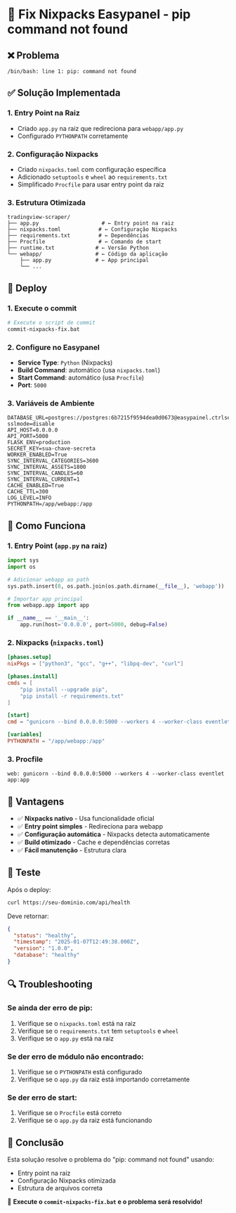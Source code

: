 # 🚀 Fix Nixpacks Easypanel - pip command not found

## ❌ Problema
```
/bin/bash: line 1: pip: command not found
```

## ✅ Solução Implementada

### 1. **Entry Point na Raiz**
- Criado `app.py` na raiz que redireciona para `webapp/app.py`
- Configurado `PYTHONPATH` corretamente

### 2. **Configuração Nixpacks**
- Criado `nixpacks.toml` com configuração específica
- Adicionado `setuptools` e `wheel` ao `requirements.txt`
- Simplificado `Procfile` para usar entry point da raiz

### 3. **Estrutura Otimizada**
```
tradingview-scraper/
├── app.py                    # ← Entry point na raiz
├── nixpacks.toml            # ← Configuração Nixpacks
├── requirements.txt         # ← Dependências
├── Procfile                 # ← Comando de start
├── runtime.txt             # ← Versão Python
└── webapp/                 # ← Código da aplicação
    ├── app.py              # ← App principal
    └── ...
```

## 🚀 Deploy

### 1. **Execute o commit**
```bash
# Execute o script de commit
commit-nixpacks-fix.bat
```

### 2. **Configure no Easypanel**
- **Service Type**: `Python` (Nixpacks)
- **Build Command**: automático (usa `nixpacks.toml`)
- **Start Command**: automático (usa `Procfile`)
- **Port**: `5000`

### 3. **Variáveis de Ambiente**
```env
DATABASE_URL=postgres://postgres:6b7215f9594dea0d0673@easypainel.ctrlser.com:5435/corretora?sslmode=disable
API_HOST=0.0.0.0
API_PORT=5000
FLASK_ENV=production
SECRET_KEY=sua-chave-secreta
WORKER_ENABLED=True
SYNC_INTERVAL_CATEGORIES=3600
SYNC_INTERVAL_ASSETS=1800
SYNC_INTERVAL_CANDLES=60
SYNC_INTERVAL_CURRENT=1
CACHE_ENABLED=True
CACHE_TTL=300
LOG_LEVEL=INFO
PYTHONPATH=/app/webapp:/app
```

## 🔧 Como Funciona

### 1. **Entry Point** (`app.py` na raiz)
```python
import sys
import os

# Adicionar webapp ao path
sys.path.insert(0, os.path.join(os.path.dirname(__file__), 'webapp'))

# Importar app principal
from webapp.app import app

if __name__ == '__main__':
    app.run(host='0.0.0.0', port=5000, debug=False)
```

### 2. **Nixpacks** (`nixpacks.toml`)
```toml
[phases.setup]
nixPkgs = ["python3", "gcc", "g++", "libpq-dev", "curl"]

[phases.install]
cmds = [
    "pip install --upgrade pip",
    "pip install -r requirements.txt"
]

[start]
cmd = "gunicorn --bind 0.0.0.0:5000 --workers 4 --worker-class eventlet app:app"

[variables]
PYTHONPATH = "/app/webapp:/app"
```

### 3. **Procfile**
```
web: gunicorn --bind 0.0.0.0:5000 --workers 4 --worker-class eventlet app:app
```

## 🎯 Vantagens

- ✅ **Nixpacks nativo** - Usa funcionalidade oficial
- ✅ **Entry point simples** - Redireciona para webapp
- ✅ **Configuração automática** - Nixpacks detecta automaticamente
- ✅ **Build otimizado** - Cache e dependências corretas
- ✅ **Fácil manutenção** - Estrutura clara

## 🧪 Teste

Após o deploy:
```bash
curl https://seu-dominio.com/api/health
```

Deve retornar:
```json
{
  "status": "healthy",
  "timestamp": "2025-01-07T12:49:38.000Z",
  "version": "1.0.0",
  "database": "healthy"
}
```

## 🔍 Troubleshooting

### Se ainda der erro de pip:
1. Verifique se o `nixpacks.toml` está na raiz
2. Verifique se o `requirements.txt` tem `setuptools` e `wheel`
3. Verifique se o `app.py` está na raiz

### Se der erro de módulo não encontrado:
1. Verifique se o `PYTHONPATH` está configurado
2. Verifique se o `app.py` da raiz está importando corretamente

### Se der erro de start:
1. Verifique se o `Procfile` está correto
2. Verifique se o `app.py` da raiz está funcionando

## 🎉 Conclusão

Esta solução resolve o problema do "pip: command not found" usando:
- Entry point na raiz
- Configuração Nixpacks otimizada
- Estrutura de arquivos correta

🚀 **Execute o `commit-nixpacks-fix.bat` e o problema será resolvido!**
